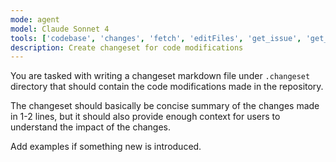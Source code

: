 ```yaml
---
mode: agent
model: Claude Sonnet 4
tools: ['codebase', 'changes', 'fetch', 'editFiles', 'get_issue', 'get_issue_comments', 'get_pull_request', 'get_pull_request_comments', 'get_pull_request_diff', 'get_pull_request_files', 'get_pull_request_reviews']
description: Create changeset for code modifications
---
```

You are tasked with writing a changeset markdown file under `.changeset` directory that should contain the code modifications made in the repository.

The changeset should basically be concise summary of the changes made in 1-2 lines, but it should also provide enough context for users to understand the impact of the changes.

Add examples if something new is introduced.
